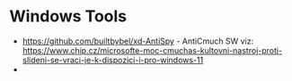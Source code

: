 # Windows Tools

- https://github.com/builtbybel/xd-AntiSpy - AntiCmuch SW viz: https://www.chip.cz/microsofte-moc-cmuchas-kultovni-nastroj-proti-slideni-se-vraci-je-k-dispozici-i-pro-windows-11
- 
